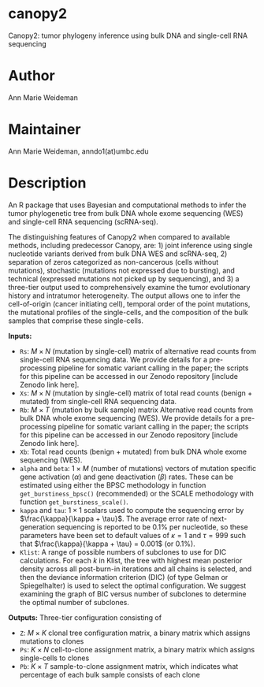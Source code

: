 # canopy2
Canopy2: tumor phylogeny inference using bulk DNA and single-cell RNA sequencing

# Author
Ann Marie Weideman

# Maintainer
Ann Marie Weideman, anndo1(at)umbc.edu

# Description
An R package that uses Bayesian and computational methods to infer the tumor phylogenetic tree from bulk DNA whole exome sequencing (WES) and single-cell RNA sequencing (scRNA-seq).

The distinguishing features of Canopy2 when compared to available methods, including predecessor Canopy, are: 1) joint inference using single nucleotide variants derived from bulk DNA WES and scRNA-seq, 2) separation of zeros categorized as non-cancerous (cells without mutations), stochastic (mutations not expressed due to bursting), and technical (expressed mutations not picked up by sequencing), and 3) a three-tier output used to comprehensively examine the tumor evolutionary history and intratumor heterogeneity. The output allows one to infer the cell-of-origin (cancer initiating cell), temporal order of the point mutations, the mutational profiles of the single-cells, and the composition of the bulk samples that comprise these single-cells. 

**Inputs:**
  * `Rs`:   $M \times N$ (mutation by single-cell) matrix of alternative read counts from single-cell RNA sequencing data. We provide details for a pre-processing pipeline for somatic variant calling in the paper; the scripts for this pipeline can be accessed in our Zenodo repository [include Zenodo link here].
  * `Xs`:  $M \times N$ (mutation by single-cell) matrix of total read counts (benign + mutated) from single-cell RNA sequencing data.
  *  `Rb`:  $M \times T$ (mutation by bulk sample) matrix Alternative read counts from bulk DNA whole exome sequencing (WES). We provide details for a pre-processing pipeline for somatic variant calling in the paper; the scripts for this pipeline can be accessed in our Zenodo repository [include Zenodo link here].
  *  `Xb`: Total read counts (benign + mutated) from bulk DNA whole exome sequencing (WES).
  *  `alpha` and `beta`:  $1 \times M$ (number of mutations) vectors of mutation specific gene activation ($\alpha$) and gene deactivation ($\beta$) rates. These can be estimated using either the BPSC methodology in function `get_burstiness_bpsc()` (recommended) or the SCALE methodology with function `get_burstiness_scale()`.
  *  `kappa` and `tau`:   $1 \times 1$ scalars used to compute the sequencing error by $\frac{\kappa}{\kappa + \tau}$. The average error rate of next-generation sequencing is reported to be 0.1\% per nucleotide, so these parameters have been set to default values of $\kappa=1$ and $\tau = 999$ such that $\frac{\kappa}{\kappa + \tau} = 0.001$ (or 0.1\%). 
  *  `Klist`:   A range of possible numbers of subclones to use for DIC calculations. For each $k$ in Klist, the tree with highest mean posterior density across all post-burn-in iterations and all chains is selected, and then the deviance information criterion (DIC) (of type Gelman or Spiegelhalter) is used to select the optimal configuration. We suggest examining the graph of BIC versus number of subclones to determine the optimal number of subclones. 
 
**Outputs:** Three-tier configuration consisting of
* `Z`: $M \times K$ clonal tree configuration matrix, a binary matrix which assigns mutations to clones
* `Ps`: $K \times N$ cell-to-clone assignment matrix, a binary matrix which assigns single-cells to clones
* `Pb`: $K \times T$ sample-to-clone assignment matrix, which indicates what percentage of each bulk sample consists of each clone
